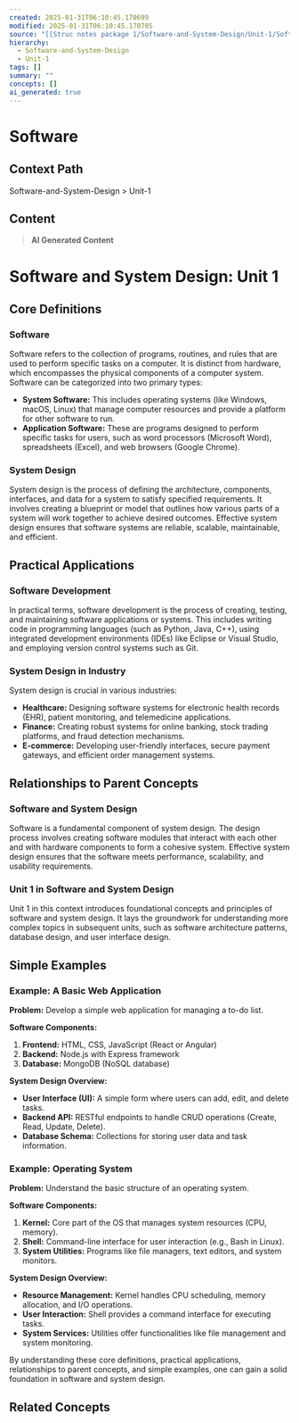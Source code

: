 ```yaml
---
created: 2025-01-31T06:10:45.170699
modified: 2025-01-31T06:10:45.170705
source: "[[Struc notes package 1/Software-and-System-Design/Unit-1/Software/Software]]"
hierarchy:
  - Software-and-System-Design
  - Unit-1
tags: []
summary: ""
concepts: []
ai_generated: true
---
```


# Software

## Context Path
Software-and-System-Design > Unit-1

## Content
> **AI Generated Content**
 # Software and System Design: Unit 1

## Core Definitions

### Software
Software refers to the collection of programs, routines, and rules that are used to perform specific tasks on a computer. It is distinct from hardware, which encompasses the physical components of a computer system. Software can be categorized into two primary types:
- **System Software:** This includes operating systems (like Windows, macOS, Linux) that manage computer resources and provide a platform for other software to run.
- **Application Software:** These are programs designed to perform specific tasks for users, such as word processors (Microsoft Word), spreadsheets (Excel), and web browsers (Google Chrome).

### System Design
System design is the process of defining the architecture, components, interfaces, and data for a system to satisfy specified requirements. It involves creating a blueprint or model that outlines how various parts of a system will work together to achieve desired outcomes. Effective system design ensures that software systems are reliable, scalable, maintainable, and efficient.

## Practical Applications

### Software Development
In practical terms, software development is the process of creating, testing, and maintaining software applications or systems. This includes writing code in programming languages (such as Python, Java, C++), using integrated development environments (IDEs) like Eclipse or Visual Studio, and employing version control systems such as Git.

### System Design in Industry
System design is crucial in various industries:
- **Healthcare:** Designing software systems for electronic health records (EHR), patient monitoring, and telemedicine applications.
- **Finance:** Creating robust systems for online banking, stock trading platforms, and fraud detection mechanisms.
- **E-commerce:** Developing user-friendly interfaces, secure payment gateways, and efficient order management systems.

## Relationships to Parent Concepts

### Software and System Design
Software is a fundamental component of system design. The design process involves creating software modules that interact with each other and with hardware components to form a cohesive system. Effective system design ensures that the software meets performance, scalability, and usability requirements.

### Unit 1 in Software and System Design
Unit 1 in this context introduces foundational concepts and principles of software and system design. It lays the groundwork for understanding more complex topics in subsequent units, such as software architecture patterns, database design, and user interface design.

## Simple Examples

### Example: A Basic Web Application

**Problem:** Develop a simple web application for managing a to-do list.

**Software Components:**
1. **Frontend:** HTML, CSS, JavaScript (React or Angular)
2. **Backend:** Node.js with Express framework
3. **Database:** MongoDB (NoSQL database)

**System Design Overview:**
- **User Interface (UI):** A simple form where users can add, edit, and delete tasks.
- **Backend API:** RESTful endpoints to handle CRUD operations (Create, Read, Update, Delete).
- **Database Schema:** Collections for storing user data and task information.

### Example: Operating System

**Problem:** Understand the basic structure of an operating system.

**Software Components:**
1. **Kernel:** Core part of the OS that manages system resources (CPU, memory).
2. **Shell:** Command-line interface for user interaction (e.g., Bash in Linux).
3. **System Utilities:** Programs like file managers, text editors, and system monitors.

**System Design Overview:**
- **Resource Management:** Kernel handles CPU scheduling, memory allocation, and I/O operations.
- **User Interaction:** Shell provides a command interface for executing tasks.
- **System Services:** Utilities offer functionalities like file management and system monitoring.

By understanding these core definitions, practical applications, relationships to parent concepts, and simple examples, one can gain a solid foundation in software and system design.

## Related Concepts
